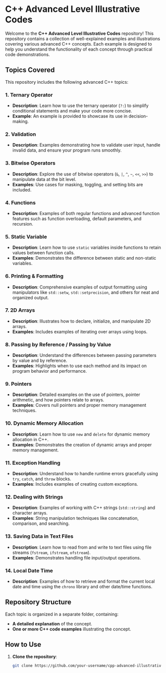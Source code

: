 # C++ Advanced Level Illustrative Codes

Welcome to the **C++ Advanced Level Illustrative Codes** repository! This repository contains a collection of well-explained examples and illustrations covering various advanced C++ concepts. Each example is designed to help you understand the functionality of each concept through practical code demonstrations.

## Topics Covered

This repository includes the following advanced C++ topics:

### **1. Ternary Operator**
- **Description**: Learn how to use the ternary operator (`?:`) to simplify conditional statements and make your code more concise.
- **Example**: An example is provided to showcase its use in decision-making.

### **2. Validation**
- **Description**: Examples demonstrating how to validate user input, handle invalid data, and ensure your program runs smoothly.

### **3. Bitwise Operators**
- **Description**: Explore the use of bitwise operators (`&`, `|`, `^`, `~`, `<<`, `>>`) to manipulate data at the bit level.
- **Examples**: Use cases for masking, toggling, and setting bits are included.

### **4. Functions**
- **Description**: Examples of both regular functions and advanced function features such as function overloading, default parameters, and recursion.

### **5. Static Variable**
- **Description**: Learn how to use `static` variables inside functions to retain values between function calls.
- **Examples**: Demonstrates the difference between static and non-static variables.

### **6. Printing & Formatting**
- **Description**: Comprehensive examples of output formatting using manipulators like `std::setw`, `std::setprecision`, and others for neat and organized output.

### **7. 2D Arrays**
- **Description**: Illustrates how to declare, initialize, and manipulate 2D arrays.
- **Examples**: Includes examples of iterating over arrays using loops.

### **8. Passing by Reference / Passing by Value**
- **Description**: Understand the differences between passing parameters by value and by reference.
- **Examples**: Highlights when to use each method and its impact on program behavior and performance.

### **9. Pointers**
- **Description**: Detailed examples on the use of pointers, pointer arithmetic, and how pointers relate to arrays.
- **Examples**: Covers null pointers and proper memory management techniques.

### **10. Dynamic Memory Allocation**
- **Description**: Learn how to use `new` and `delete` for dynamic memory allocation in C++.
- **Examples**: Demonstrates the creation of dynamic arrays and proper memory management.

### **11. Exception Handling**
- **Description**: Understand how to handle runtime errors gracefully using `try`, `catch`, and `throw` blocks.
- **Examples**: Includes examples of creating custom exceptions.

### **12. Dealing with Strings**
- **Description**: Examples of working with C++ strings (`std::string`) and character arrays.
- **Examples**: String manipulation techniques like concatenation, comparison, and searching.

### **13. Saving Data in Text Files**
- **Description**: Learn how to read from and write to text files using file streams (`fstream`, `ifstream`, `ofstream`).
- **Examples**: Demonstrates handling file input/output operations.

### **14. Local Date Time**
- **Description**: Examples of how to retrieve and format the current local date and time using the `chrono` library and other date/time functions.

## Repository Structure

Each topic is organized in a separate folder, containing:
- **A detailed explanation** of the concept.
- **One or more C++ code examples** illustrating the concept.

## How to Use

1. **Clone the repository**:
   ```bash
   git clone https://github.com/your-username/cpp-advanced-illustrative-codes.git
